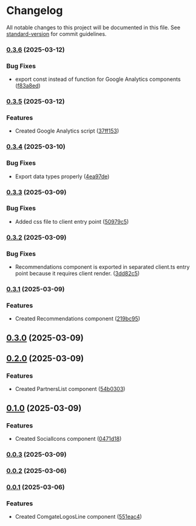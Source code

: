 # Changelog

All notable changes to this project will be documented in this file. See [standard-version](https://github.com/conventional-changelog/standard-version) for commit guidelines.

### [0.3.6](https://github.com/cothema/sjor-framework/compare/v0.3.5...v0.3.6) (2025-03-12)


### Bug Fixes

* export const instead of function for Google Analytics components ([f83a8ed](https://github.com/cothema/sjor-framework/commit/f83a8eda83f810614495822967ab8a521a76ca4a))

### [0.3.5](https://github.com/cothema/sjor-framework/compare/v0.3.4...v0.3.5) (2025-03-12)


### Features

* Created Google Analytics script ([37ff153](https://github.com/cothema/sjor-framework/commit/37ff153a1ad3a8984b05616860affaa48775105e))

### [0.3.4](https://github.com/cothema/sjor-framework/compare/v0.3.3...v0.3.4) (2025-03-10)


### Bug Fixes

* Export data types properly ([4ea97de](https://github.com/cothema/sjor-framework/commit/4ea97de7210908bd4617632d401ed193f4a3e638))

### [0.3.3](https://github.com/cothema/sjor-framework/compare/v0.3.2...v0.3.3) (2025-03-09)


### Bug Fixes

* Added css file to client entry point ([50979c5](https://github.com/cothema/sjor-framework/commit/50979c56209dc43b18b32929086a9dbab58283b8))

### [0.3.2](https://github.com/cothema/sjor-framework/compare/v0.3.1...v0.3.2) (2025-03-09)


### Bug Fixes

* Recommendations component is exported in separated client.ts entry point because it requires client render. ([3dd82c5](https://github.com/cothema/sjor-framework/commit/3dd82c5fdbc8543ca1c3e442e367d37ee17ac557))

### [0.3.1](https://github.com/cothema/sjor-framework/compare/v0.3.0...v0.3.1) (2025-03-09)


### Features

* Created Recommendations component ([219bc95](https://github.com/cothema/sjor-framework/commit/219bc95669dedfa08ca4155f3fdc27a1731d2f50))

## [0.3.0](https://github.com/cothema/sjor-framework/compare/v0.2.0...v0.3.0) (2025-03-09)

## [0.2.0](https://github.com/cothema/sjor-framework/compare/v0.1.0...v0.2.0) (2025-03-09)


### Features

* Created PartnersList component ([54b0303](https://github.com/cothema/sjor-framework/commit/54b03033be99b44dc3149e7a5f9ecf3d45a870c3))

## [0.1.0](https://github.com/cothema/sjor-framework/compare/v0.0.3...v0.1.0) (2025-03-09)


### Features

* Created SocialIcons component ([0471d18](https://github.com/cothema/sjor-framework/commit/0471d185b383c295b4b77e371860434eabc80af8))

### [0.0.3](https://github.com/cothema/sjor-framework/compare/v0.0.2...v0.0.3) (2025-03-09)

### [0.0.2](https://github.com/cothema/sjor-framework/compare/v0.0.1...v0.0.2) (2025-03-06)

### [0.0.1](https://github.com/cothema/sjor-framework/commit/551eac4db04dcb585aff68080d6dfe06f019f7c1) (2025-03-06)


### Features

* Created ComgateLogosLine component ([551eac4](https://github.com/cothema/sjor-framework/commit/551eac4db04dcb585aff68080d6dfe06f019f7c1))
